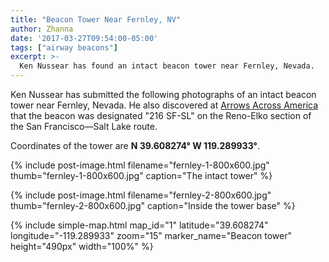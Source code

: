 ```yaml
---
title: "Beacon Tower Near Fernley, NV"
author: Zhanna
date: '2017-03-27T09:54:00-05:00'
tags: ["airway beacons"]
excerpt: >-
  Ken Nussear has found an intact beacon tower near Fernley, Nevada.
---
```


Ken Nussear has submitted the following photographs of an intact beacon tower near Fernley, Nevada. He also discovered at [Arrows Across America](http://www.dreamsmithphotos.com/arrow/airmail_routes/route_11_20/18/cam_18sf_sl.html) that the beacon was designated "216 SF-SL" on the Reno-Elko section of the San Francisco—Salt Lake route. 

Coordinates of the tower are **N 39.608274° W 119.289933°**.

{% include post-image.html filename="fernley-1-800x600.jpg" thumb="fernley-1-800x600.jpg" caption="The intact tower" %}

{% include post-image.html filename="fernley-2-800x600.jpg" thumb="fernley-2-800x600.jpg" caption="Inside the tower base" %}

{% include simple-map.html map_id="1" latitude="39.608274" longitude="-119.289933" zoom="15" marker_name="Beacon tower" height="490px" width="100%" %}
